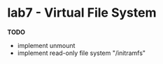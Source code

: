 # lab7 - Virtual File System

**TODO**
* implement unmount
* implement read-only file system "/initramfs"
